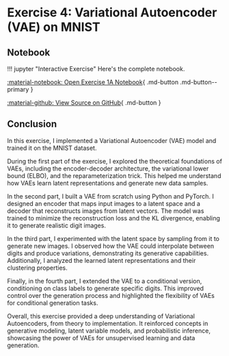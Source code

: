 # Exercise 4: Variational Autoencoder (VAE) on MNIST

## Notebook

!!! jupyter "Interactive Exercise"
   Here's the complete notebook.

   [:material-notebook: Open Exercise 1A Notebook](https://nbviewer.org/github/joao-pedrosantos/neuralnetworks/blob/main/docs/exercises/exercise4/vae_mnist.ipynb){ .md-button .md-button--primary }

   [:material-github: View Source on GitHub](https://github.com/joao-pedrosantos/neuralnetworks/blob/main/docs/exercises/exercise4/vae_mnist.ipynb){ .md-button }


## Conclusion

In this exercise, I implemented a Variational Autoencoder (VAE) model and trained it on the MNIST dataset.

During the first part of the exercise, I explored the theoretical foundations of VAEs, including the encoder-decoder architecture, the variational lower bound (ELBO), and the reparameterization trick. This helped me understand how VAEs learn latent representations and generate new data samples.

In the second part, I built a VAE from scratch using Python and PyTorch. I designed an encoder that maps input images to a latent space and a decoder that reconstructs images from latent vectors. The model was trained to minimize the reconstruction loss and the KL divergence, enabling it to generate realistic digit images.

In the third part, I experimented with the latent space by sampling from it to generate new images. I observed how the VAE could interpolate between digits and produce variations, demonstrating its generative capabilities. Additionally, I analyzed the learned latent representations and their clustering properties.

Finally, in the fourth part, I extended the VAE to a conditional version, conditioning on class labels to generate specific digits. This improved control over the generation process and highlighted the flexibility of VAEs for conditional generation tasks.

Overall, this exercise provided a deep understanding of Variational Autoencoders, from theory to implementation. It reinforced concepts in generative modeling, latent variable models, and probabilistic inference, showcasing the power of VAEs for unsupervised learning and data generation.